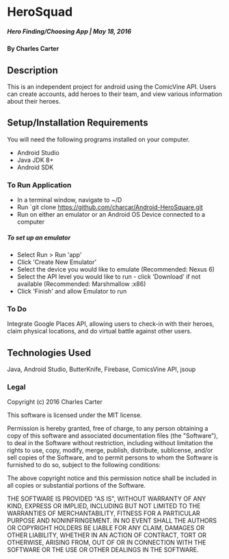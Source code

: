 # HeroSquad
##### Hero Finding/Choosing App | May 18, 2016

#### By Charles Carter

## Description
This is an independent project for android using the ComicVine API. Users can create accounts, add heroes to their team, and view various information about their heroes.

## Setup/Installation Requirements
You will need the following programs installed on your computer.
* Android Studio
* Java JDK 8+
* Android SDK

### To Run Application
* In a terminal window, navigate to ~/D
* Run `git clone https://github.com/charcar/Android-HeroSquare.git
* Run on either an emulator or an Android OS Device connected to a computer

##### To set up an emulator
* Select Run > Run 'app'
* Click 'Create New Emulator'
* Select the device you would like to emulate (Recommended: Nexus 6)
* Select the API level you would like to run - click 'Download' if not available (Recommended: Marshmallow :x86)
* Click 'Finish' and allow Emulator to run

### To Do
Integrate Google Places API, allowing users to check-in with their heroes, claim physical locations, and do virtual battle against other users.

## Technologies Used

Java, Android Studio, ButterKnife, Firebase, ComicsVine API, jsoup

### Legal

Copyright (c) 2016 Charles Carter

This software is licensed under the MIT license.

Permission is hereby granted, free of charge, to any person obtaining a copy
of this software and associated documentation files (the "Software"), to deal
in the Software without restriction, including without limitation the rights
to use, copy, modify, merge, publish, distribute, sublicense, and/or sell
copies of the Software, and to permit persons to whom the Software is
furnished to do so, subject to the following conditions:

The above copyright notice and this permission notice shall be included in
all copies or substantial portions of the Software.

THE SOFTWARE IS PROVIDED "AS IS", WITHOUT WARRANTY OF ANY KIND, EXPRESS OR
IMPLIED, INCLUDING BUT NOT LIMITED TO THE WARRANTIES OF MERCHANTABILITY,
FITNESS FOR A PARTICULAR PURPOSE AND NONINFRINGEMENT. IN NO EVENT SHALL THE
AUTHORS OR COPYRIGHT HOLDERS BE LIABLE FOR ANY CLAIM, DAMAGES OR OTHER
LIABILITY, WHETHER IN AN ACTION OF CONTRACT, TORT OR OTHERWISE, ARISING FROM,
OUT OF OR IN CONNECTION WITH THE SOFTWARE OR THE USE OR OTHER DEALINGS IN
THE SOFTWARE.
